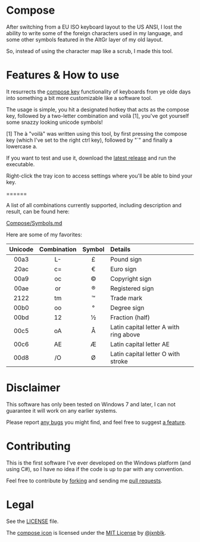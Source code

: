 Compose
======

After switching from a EU ISO keyboard layout to the US ANSI, I lost the ability to write some of the foreign characters used in my language, and some other symbols featured in the AltGr layer of my old layout.

So, instead of using the character map like a scrub, I made this tool.

Features & How to use
======

It resurrects the [compose key](https://en.wikipedia.org/wiki/Compose_key) functionality of keyboards from ye olde days into something a bit more customizable like a software tool.

The usage is simple, you hit a designated hotkey that acts as the compose key, followed by a two-letter combination and voilà [1], you've got yourself some snazzy looking unicode symbols!

[1] The à "voilà" was written using this tool, by first pressing the compose key (which I've set to the right ctrl key), followed by "`" and finally a lowercase a.

If you want to test and use it, download the [latest release](https://github.com/p3lim/Compose/releases) and run the executable.

Right-click the tray icon to access settings where you'll be able to bind your key.

======

A list of all combinations currently supported, including description and result, can be found here:

[Compose/Symbols.md](https://github.com/p3lim/Compose/blob/master/symbols.md)

Here are some of my favorites:

| Unicode | Combination | Symbol | Details |
|:-:|:-:|:-:|:--|
| 00a3 | L- | £ | Pound sign |
| 20ac | c= | € | Euro sign |
| 00a9 | oc | © | Copyright sign |
| 00ae | or | ® | Registered sign |
| 2122 | tm | ™ | Trade mark |
| 00b0 | oo | ° | Degree sign |
| 00bd | 12 | ½ | Fraction (half) |
| 00c5 | oA | Å | Latin capital letter A with ring above |
| 00c6 | AE | Æ | Latin capital letter AE |
| 00d8 | /O | Ø | Latin capital letter O with stroke |


Disclaimer
======

This software has only been tested on Windows 7 and later, I can not guarantee it will work on any earlier systems.

Please report [any bugs](https://github.com/p3lim/Compose/issues?q=is%3Aopen+is%3Aissue+label%3Abug) you might find, and feel free to suggest [a feature](https://github.com/p3lim/Compose/issues?q=is%3Aopen+is%3Aissue+label%3Aenhancement).


Contributing
======

This is the first software I've ever developed on the Windows platform (and using C#), so I have no idea if the code is up to par with any convention.

Feel free to contribute by [forking](https://github.com/p3lim/Compose/fork) and sending me [pull requests](https://github.com/p3lim/Compose/pulls?q=is%3Aopen+is%3Apr).


Legal
======

See the [LICENSE](https://github.com/p3lim/Amp/blob/master/LICENSE) file.

The [compose icon](https://github.com/p3lim/Compose/tree/master/Icon) is licensed under the [MIT License](https://github.com/p3lim/Compose/blob/master/Icon/LICENSE) by [@jxnblk](https://github.com/jxnblk).
